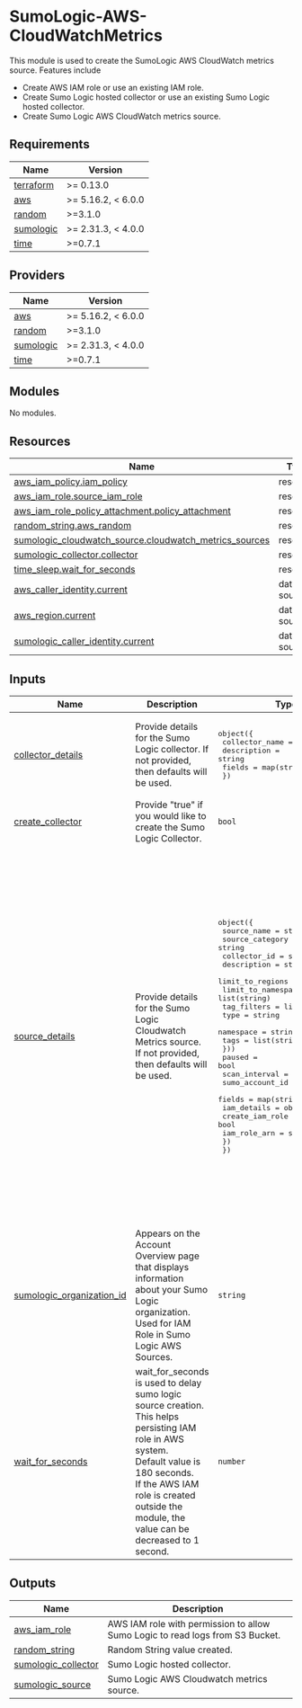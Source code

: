 # SumoLogic-AWS-CloudWatchMetrics

This module is used to create the SumoLogic AWS CloudWatch metrics source. Features include
- Create AWS IAM role or use an existing IAM role.
- Create Sumo Logic hosted collector or use an existing Sumo Logic hosted collector.
- Create Sumo Logic AWS CloudWatch metrics source.

## Requirements

| Name | Version |
|------|---------|
| <a name="requirement_terraform"></a> [terraform](#requirement\_terraform) | >= 0.13.0 |
| <a name="requirement_aws"></a> [aws](#requirement\_aws) | >= 5.16.2, < 6.0.0 |
| <a name="requirement_random"></a> [random](#requirement\_random) | >=3.1.0 |
| <a name="requirement_sumologic"></a> [sumologic](#requirement\_sumologic) | >= 2.31.3, < 4.0.0 |
| <a name="requirement_time"></a> [time](#requirement\_time) | >=0.7.1 |

## Providers

| Name | Version |
|------|---------|
| <a name="provider_aws"></a> [aws](#provider\_aws) | >= 5.16.2, < 6.0.0 |
| <a name="provider_random"></a> [random](#provider\_random) | >=3.1.0 |
| <a name="provider_sumologic"></a> [sumologic](#provider\_sumologic) | >= 2.31.3, < 4.0.0 |
| <a name="provider_time"></a> [time](#provider\_time) | >=0.7.1 |

## Modules

No modules.

## Resources

| Name | Type |
|------|------|
| [aws_iam_policy.iam_policy](https://registry.terraform.io/providers/hashicorp/aws/latest/docs/resources/iam_policy) | resource |
| [aws_iam_role.source_iam_role](https://registry.terraform.io/providers/hashicorp/aws/latest/docs/resources/iam_role) | resource |
| [aws_iam_role_policy_attachment.policy_attachment](https://registry.terraform.io/providers/hashicorp/aws/latest/docs/resources/iam_role_policy_attachment) | resource |
| [random_string.aws_random](https://registry.terraform.io/providers/hashicorp/random/latest/docs/resources/string) | resource |
| [sumologic_cloudwatch_source.cloudwatch_metrics_sources](https://registry.terraform.io/providers/SumoLogic/sumologic/latest/docs/resources/cloudwatch_source) | resource |
| [sumologic_collector.collector](https://registry.terraform.io/providers/SumoLogic/sumologic/latest/docs/resources/collector) | resource |
| [time_sleep.wait_for_seconds](https://registry.terraform.io/providers/hashicorp/time/latest/docs/resources/sleep) | resource |
| [aws_caller_identity.current](https://registry.terraform.io/providers/hashicorp/aws/latest/docs/data-sources/caller_identity) | data source |
| [aws_region.current](https://registry.terraform.io/providers/hashicorp/aws/latest/docs/data-sources/region) | data source |
| [sumologic_caller_identity.current](https://registry.terraform.io/providers/SumoLogic/sumologic/latest/docs/data-sources/caller_identity) | data source |

## Inputs

| Name | Description | Type | Default | Required |
|------|-------------|------|---------|:--------:|
| <a name="input_collector_details"></a> [collector\_details](#input\_collector\_details) | Provide details for the Sumo Logic collector. If not provided, then defaults will be used. | <pre>object({<br/>    collector_name = string<br/>    description    = string<br/>    fields         = map(string)<br/>  })</pre> | <pre>{<br/>  "collector_name": "SumoLogic CloudWatch Metrics Collector <Random ID>",<br/>  "description": "This collector is created using Sumo Logic terraform AWS Cloudwatch metrics module to collect AWS cloudwatch metrics.",<br/>  "fields": {}<br/>}</pre> | no |
| <a name="input_create_collector"></a> [create\_collector](#input\_create\_collector) | Provide "true" if you would like to create the Sumo Logic Collector. | `bool` | n/a | yes |
| <a name="input_source_details"></a> [source\_details](#input\_source\_details) | Provide details for the Sumo Logic Cloudwatch Metrics source. If not provided, then defaults will be used. | <pre>object({<br/>    source_name         = string<br/>    source_category     = string<br/>    collector_id        = string<br/>    description         = string<br/>    limit_to_regions    = list(string)<br/>    limit_to_namespaces = list(string)<br/>    tag_filters = list(object({<br/>      type      = string<br/>      namespace = string<br/>      tags      = list(string)<br/>    }))<br/>    paused              = bool<br/>    scan_interval       = number<br/>    sumo_account_id     = number<br/>    fields              = map(string)<br/>    iam_details = object({<br/>      create_iam_role = bool<br/>      iam_role_arn    = string<br/>    })<br/>  })</pre> | <pre>{<br/>  "collector_id": "",<br/>  "description": "This source is created using Sumo Logic terraform AWS CloudWatch Metrics module to collect AWS Cloudwatch metrics.",<br/>  "fields": {},<br/>  "iam_details": {<br/>    "create_iam_role": true,<br/>    "iam_role_arn": null<br/>  },<br/>  "limit_to_namespaces": [<br/>    "AWS/ApplicationELB",<br/>    "AWS/ApiGateway",<br/>    "AWS/DynamoDB",<br/>    "AWS/Lambda",<br/>    "AWS/RDS",<br/>    "AWS/ECS",<br/>    "AWS/ElastiCache",<br/>    "AWS/ELB",<br/>    "AWS/NetworkELB",<br/>    "AWS/SQS",<br/>    "AWS/SNS"<br/>  ],<br/>  "limit_to_regions": [<br/>    "us-east-1"<br/>  ],<br/>  "paused": false,<br/>  "scan_interval": 300000,<br/>  "source_category": "Labs/aws/cloudwatch/metrics",<br/>  "source_name": "CloudWatch Metrics Source",<br/>  "sumo_account_id": 926226587429,<br/>  "tag_filters": []<br/>}</pre> | no |
| <a name="input_sumologic_organization_id"></a> [sumologic\_organization\_id](#input\_sumologic\_organization\_id) | Appears on the Account Overview page that displays information about your Sumo Logic organization. Used for IAM Role in Sumo Logic AWS Sources. | `string` | n/a | yes |
| <a name="input_wait_for_seconds"></a> [wait\_for\_seconds](#input\_wait\_for\_seconds) | wait\_for\_seconds is used to delay sumo logic source creation. This helps persisting IAM role in AWS system.<br/>        Default value is 180 seconds.<br/>        If the AWS IAM role is created outside the module, the value can be decreased to 1 second. | `number` | `180` | no |

## Outputs

| Name | Description |
|------|-------------|
| <a name="output_aws_iam_role"></a> [aws\_iam\_role](#output\_aws\_iam\_role) | AWS IAM role with permission to allow Sumo Logic to read logs from S3 Bucket. |
| <a name="output_random_string"></a> [random\_string](#output\_random\_string) | Random String value created. |
| <a name="output_sumologic_collector"></a> [sumologic\_collector](#output\_sumologic\_collector) | Sumo Logic hosted collector. |
| <a name="output_sumologic_source"></a> [sumologic\_source](#output\_sumologic\_source) | Sumo Logic AWS Cloudwatch metrics source. |

